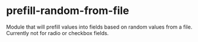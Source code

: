 # prefill-random-from-file
Module that will prefill values into fields based on random values from a file. Currently not for radio or checkbox fields.
